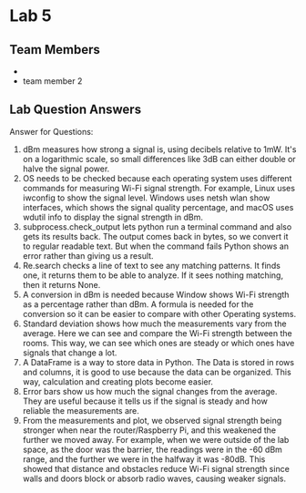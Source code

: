 # Lab 5

## Team Members
- 
- team member 2

## Lab Question Answers

Answer for Questions:

1. dBm measures how strong a signal is, using decibels relative to 1mW. It's on a logarithmic scale, so small differences like 3dB can either double or halve the signal power.
2. OS needs to be checked because each operating system uses different commands for measuring Wi-Fi signal strength. For example, Linux uses iwconfig to show the signal level. Windows uses netsh wlan show interfaces, which shows the signal quality percentage, and macOS uses wdutil info to display the signal strength in dBm.
3. subprocess.check_output lets python run a terminal command and also gets its results back. The output comes back in bytes, so we convert it to regular readable text. But when the command fails Python shows an error rather than giving us a result.
4. Re.search checks a line of text to see any matching patterns. It finds one, it returns them to be able to analyze. If it sees nothing matching, then it returns None.
5. A conversion in dBm is needed because Window shows Wi-Fi strength as a percentage rather than dBm. A formula is needed for the conversion so it can be easier to compare with other Operating systems.
6. Standard deviation shows how much the measurements vary from the average. Here we can see and compare the Wi-Fi strength between the rooms. This way, we can see which ones are steady or which ones have signals that change a lot.
7. A DataFrame is a way to store data in Python. The Data is stored in rows and columns, it is good to use because the data can be organized. This way, calculation and creating plots become easier.
8. Error bars show us how much the signal changes from the average. They are useful  because it tells us if the signal is steady and how reliable the measurements are.
9. From the measurements and plot, we observed signal strength being stronger when near the router/Raspberry Pi, and this weakened the further we moved away. For example, when we were outside of the lab space, as the door was the barrier, the readings were in the  -60 dBm range, and the further we were in the halfway it was -80dB. This showed that distance and obstacles reduce Wi-Fi signal strength since walls and doors block or absorb radio waves, causing weaker signals.
